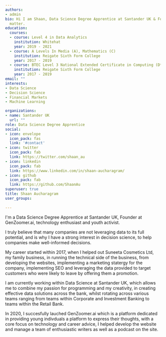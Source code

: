 ```yaml
---
authors:
- admin
bio: Hi I am Shaan, Data Science Degree Apprentice at Santander UK & Founder at GenZoomer.ai, technology enthusiast and youth activist. When I am not geeking out over technology, you can find me engaging in various sports or producing amateur films.
  matter.
education:
  courses:
  - course: Level 4 in Data Analytics
    institution: Whitehat
    year: 2019 - 2021
  - course: A Levels In Media (A), Mathematics (C)
    institution: Reigate Sixth Form College
    year: 2017 - 2019
  - course: BTEC Level 3 National Extended Certificate in Computing (D*)
    institution: Reigate Sixth Form College
    year: 2017 - 2019
email: ""
interests:
- Data Science
- Decision Science
- Financial Markets
- Machine Learning

organizations:
- name: Santander UK
  url: ""
role: Data Science Degree Apprentice
social:
- icon: envelope
  icon_pack: fas
  link: '#contact'
- icon: twitter
  icon_pack: fab
  link: https://twitter.com/shaan_au
- icon: linkedin
  icon_pack: fab
  link: https://www.linkedin.com/in/shaan-aucharagram/
- icon: github
  icon_pack: fab
  link: https://github.com/ShaanAu
superuser: true
title: Shaan Aucharagram
user_groups:
  
---
```


I'm a Data Science Degree Apprentice at Santander UK, Founder at GenZoomer.ai, technology enthusiast and youth activist.

I truly believe that many companies are not leveraging data to its full potential, and is why I have a strong interest in decision science, to help companies make well-informed decisions.

My career started within 2017, when I helped out Suneeta Cosmetics Ltd, my family business, in running the technical side of the business, from developing the websites, implementing a marketing statergy for the company, implementing SEO and leveraging the data provided to target customers who were likely to leave by offering them a promotion.

I am currently working within Data Science at Santander UK, which allows me to combine my passion for programming and my creativity, in creating effective data solutions across the bank, whilst rotating across various teams ranging from teams within Corporate and Investment Banking to teams within the Retail Bank.

In 2020, I succesfully lauched GenZoomer.ai which is a platform dedicated in providing young indivduals a platform to express their thoughts, with a core focus on technology and career advice, I helped develop the website and manage a team of enthusiastic writers as well as a podcast on the site.

